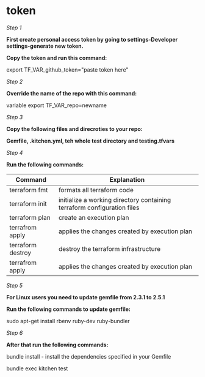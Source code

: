 # token
*Step 1*

**First create personal access token by going to settings-Developer settings-generate new token.**

**Copy the token and run this command:**

export TF_VAR_github_token="paste token here"

*Step 2*

**Override the name of the repo with this command:**

variable export TF_VAR_repo=newname

*Step 3*

**Copy the following files and direcroties to your repo:**

**Gemfile, .kitchen.yml, teh whole test directory and testing.tfvars**

*Step 4*

**Run the following commands:**

Command | Explanation 
-------------- | -------------------------
terraform fmt | formats all terraform code
terraform init | initialize a working directory containing terraform configuration files
terraform plan | create an execution plan
terrafrom apply | applies the changes created by execution plan 
terraform destroy | destroy the terraform infrastructure
terrafrom apply | applies the changes created by execution plan 

*Step 5*

**For Linux users you need to update gemfile from 2.3.1 to 2.5.1**

**Run the following commands to update gemfile:**

sudo apt-get install rbenv ruby-dev ruby-bundler


*Step 6*


**After that run the following commands:**

bundle install - install the dependencies specified in your Gemfile

bundle exec kitchen test
